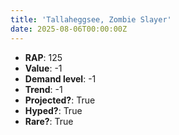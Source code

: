 ```yaml
---
title: 'Tallaheggsee, Zombie Slayer'
date: 2025-08-06T00:00:00Z
---
```

- **RAP**: 125
- **Value**: -1
- **Demand level**: -1
- **Trend**: -1
- **Projected?**: True
- **Hyped?**: True
- **Rare?**: True
